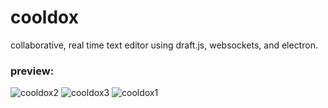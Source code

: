 # cooldox
collaborative, real time text editor using draft.js, websockets, and electron. 

### preview:

![cooldox2](https://user-images.githubusercontent.com/48307028/63107693-6a697e00-bf53-11e9-80b7-3684a6da5c13.JPG)
![cooldox3](https://user-images.githubusercontent.com/48307028/63107695-6a697e00-bf53-11e9-809c-1e502d3b51fe.JPG)
![cooldox1](https://user-images.githubusercontent.com/48307028/63107696-6b021480-bf53-11e9-82ff-cae2aef6c5b6.JPG)
